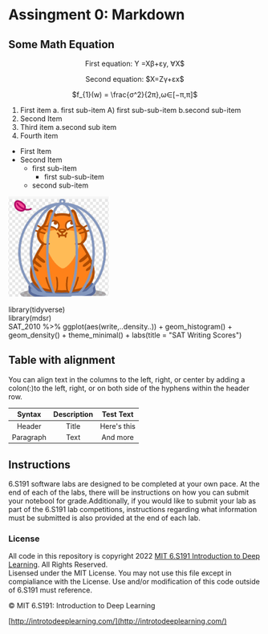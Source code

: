 # Assingment 0: Markdown
## Some Math Equation
<p align = "center">First equation: Y =Xβ+εy, ∀X$
<p align = "center">Second equation: $X=Zγ+εx$
<p align = "center">$f_{1}(w) = \frac{σ^2}{2π},ω∈[−π,π]$ 

1.  First item a. first sub-item A) first sub-sub-item b.second sub-item
2.  Second Item
3.  Third item a.second sub item
4.  Fourth item

-  First Item
-  Second Item
    - first sub-item
       - first sub-sub-item
    - second sub-item

<img src="https://github.com/sbfrusho/ratake/blob/master/Screenshot%20from%202022-05-30%2022-47-17.png" alt="text" width = "200" height = "200">

<p style = "font-size:100%;">library(tidyverse)<br>
library(mdsr)<br>
SAT_2010 %>% ggplot(aes(write,..density..)) + geom_histogram() +<br>
geom_density() + theme_minimal() + labs(title = "SAT Writing Scores")</p>

## Table with alignment
<p>You can align text in the columns to the left, right, or center by adding a colon(:)to the left, right, or on both side of the hyphens within the header row.</p>

|Syntax   |Description|Test Text  |
|:----:   |:---------:|:-------:  |
|Header   |Title      |Here's this|
|Paragraph|Text       |And more   |

## Instructions
<p>6.S191 software labs are designed to be completed at your own pace. At the end of each of the labs, there will be instructions on how you can submit your notebool for grade.Additionally, if you would like to submit your lab as part of the 6.S191 lab competitions, instructions regarding what information must be submitted is also provided at the end of each lab.</p>

### License
All code in this repository is copyright 2022 [MIT 6.S191 Introduction to Deep Learning](http://introtodeeplearning.com/). All Rights Reserved.<br>
Lisensed under the MIT License. You may not use this file except in compialiance with the License. Use and/or modification of this code outside of 6.S191 must reference.

© MIT 6.S191: Introduction to Deep Learning

[http://introtodeeplearning.com/](http://introtodeeplearning.com/)


